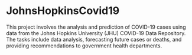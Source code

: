 # JohnsHopkinsCovid19
This project involves the analysis and prediction of COVID-19 cases using data from the Johns Hopkins University (JHU) COVID-19 Data Repository. The tasks include data analysis, forecasting future cases or deaths, and providing recommendations to government health departments.
